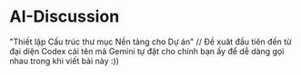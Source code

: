 # AI-Discussion
"Thiết lập Cấu trúc thư mục Nền tảng cho Dự án" // Đề xuât đầu tiên đến từ đại diện Codex cái tên mà Gemini tự đặt cho chính bạn ấy để dễ dàng gọi nhau trong khi viết bài này :))
